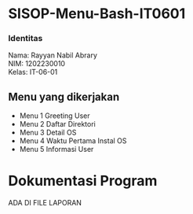 # SISOP-Menu-Bash-IT0601
### Identitas
Nama: Rayyan Nabil Abrary  
NIM: 1202230010  
Kelas: IT-06-01
## Menu yang dikerjakan
* Menu 1 Greeting User
* Menu 2 Daftar Direktori
* Menu 3 Detail OS
* Menu 4 Waktu Pertama Instal OS
* Menu 5 Informasi User


# Dokumentasi Program  
ADA DI FILE LAPORAN


